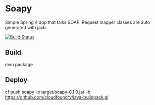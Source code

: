 # Soapy
 
Simple Spring 4 app that talks SOAP. Request mapper classes are auto generated with jaxb. 

[![Build Status](https://travis-ci.org/lukemueller/soapy.svg?branch=master)](https://travis-ci.org/lukemueller/soapy)

## Build
mvn package

## Deploy

cf push soapy -p target/soapy-0.1.0.jar -b https://github.com/cloudfoundry/java-buildpack.gi